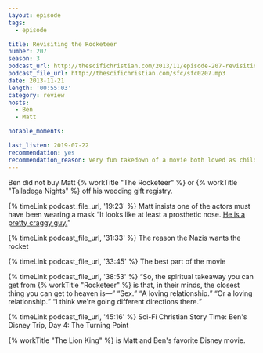 ```yaml
---
layout: episode
tags:
  - episode

title: Revisiting the Rocketeer
number: 207
season: 3
podcast_url: http://thescifichristian.com/2013/11/episode-207-revisiting-the-rocketeer/
podcast_file_url: http://thescifichristian.com/sfc/sfc0207.mp3
date: 2013-11-21
length: '00:55:03'
category: review
hosts:
  - Ben
  - Matt

notable_moments:

last_listen: 2019-07-22
recommendation: yes
recommendation_reason: Very fun takedown of a movie both loved as children
---
```

Ben did not buy Matt {% workTitle "The Rocketeer" %} or {% workTitle "Talladega Nights" %} off his wedding gift registry. 

{% timeLink podcast_file_url, '19:23' %} Matt insists one of the actors must have been wearing a mask <q class="archivist inline">It looks like at least a prosthetic nose. <a href="https://www.imdb.com/name/nm0864096/">He is a pretty craggy guy.</a></q> 

{% timeLink podcast_file_url, '31:33' %} The reason the Nazis wants the rocket 

{% timeLink podcast_file_url, '33:45' %} The best part of the movie

<div class="quote">
  {% timeLink podcast_file_url, '38:53' %}
  <q class="matt">So, the spiritual takeaway you can get from {% workTitle "Rocketeer" %} is that, in their minds, the closest thing you can get to heaven is—</q>
  <q class="ben">Sex.</q>
  <q class="matt">A loving relationship.</q>
  <q class="ben">Or a loving relationship.</q>
  <q class="matt">I think we're going different directions there.</q>
</div>

{% timeLink podcast_file_url, '45:16' %} Sci-Fi Christian Story Time: Ben's Disney Trip, Day 4: The Turning Point

{% workTitle "The Lion King" %} is Matt and Ben's favorite Disney movie. 